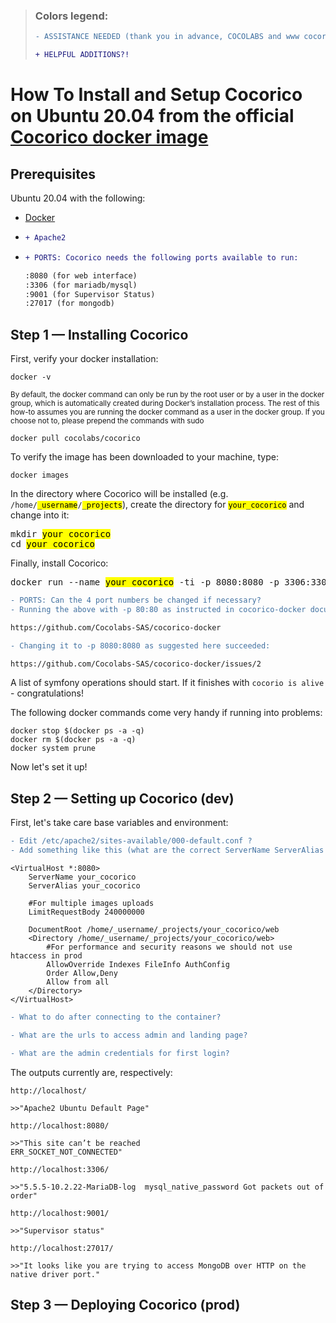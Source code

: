 > ### Colors legend:
> ```diff
> - ASSISTANCE NEEDED (thank you in advance, COCOLABS and www cocorico dev gurus!)
> ```
> ```diff
> + HELPFUL ADDITIONS?!
> ```

# How To Install and Setup Cocorico on Ubuntu 20.04 from the official [Cocorico docker image](https://hub.docker.com/r/cocolabs/cocorico/)

## Prerequisites
Ubuntu 20.04 with the following:

* [Docker](https://www.digitalocean.com/community/tutorials/how-to-install-and-use-docker-on-ubuntu-20-04)

* ```diff
  + Apache2

* ```diff 
  + PORTS: Cocorico needs the following ports available to run:
  
  :8080 (for web interface)
  :3306 (for mariadb/mysql)
  :9001 (for Supervisor Status)
  :27017 (for mongodb)
  ```

## Step 1 — Installing Cocorico
First, verify your docker installation:

```
docker -v
```

<sup>By default, the docker command can only be run by the root user or by a user in the docker group, which is automatically created during Docker’s installation process. The rest of this how-to assumes you are running the docker command as a user in the docker group. If you choose not to, please prepend the commands with sudo</sup>

```
docker pull cocolabs/cocorico
```

To verify the image has been downloaded to your machine, type:

```
docker images
```

In the directory where Cocorico will be installed (e.g. <code>/home/<mark>_username</mark>/<mark>_projects</mark></code>), create the directory for <code><mark>your_cocorico</mark></code> and change into it:

<pre>
mkdir <mark>your_cocorico</mark>
cd <mark>your_cocorico</mark>
</pre>

Finally, install Cocorico:

<pre>
docker run --name <mark>your_cocorico</mark> -ti -p 8080:8080 -p 3306:3306 -p 9001:9001 -p 27017:27017  -v `pwd`:/cocorico -v `pwd`/tmp/mysql:/var/lib/mysql -v `pwd`/tmp/mongo:/data/db -e HOST_UID=$UID cocolabs/cocorico
</pre>

```diff
- PORTS: Can the 4 port numbers be changed if necessary?
- Running the above with -p 80:80 as instructed in cocorico-docker documentation failed:

https://github.com/Cocolabs-SAS/cocorico-docker 

- Changing it to -p 8080:8080 as suggested here succeeded:

https://github.com/Cocolabs-SAS/cocorico-docker/issues/2
```

A list of symfony operations should start. If it finishes with `cocorio is alive` - congratulations!

The following docker commands come very handy if running into problems:

```
docker stop $(docker ps -a -q)
docker rm $(docker ps -a -q)
docker system prune
```

Now let's set it up!

## Step 2 — Setting up Cocorico (dev)
First, let's take care base variables and environment:
```diff
- Edit /etc/apache2/sites-available/000-default.conf ?
- Add something like this (what are the correct ServerName ServerAlias and DocumentRoot)?:
```
```
<VirtualHost *:8080>
	ServerName your_cocorico
    ServerAlias your_cocorico

    #For multiple images uploads
    LimitRequestBody 240000000

    DocumentRoot /home/_username/_projects/your_cocorico/web
    <Directory /home/_username/_projects/your_cocorico/web>
    	#For performance and security reasons we should not use htaccess in prod
        AllowOverride Indexes FileInfo AuthConfig
        Order Allow,Deny
        Allow from all
    </Directory>
</VirtualHost>
```

```diff
- What to do after connecting to the container?

- What are the urls to access admin and landing page?

- What are the admin credentials for first login?
```
The outputs currently are, respectively:
```
http://localhost/

>>"Apache2 Ubuntu Default Page"
```
```
http://localhost:8080/

>>"This site can’t be reached
ERR_SOCKET_NOT_CONNECTED"
```
```
http://localhost:3306/

>>"5.5.5-10.2.22-MariaDB-log  mysql_native_password Got packets out of order"
```
```
http://localhost:9001/

>>"Supervisor status"
```
```
http://localhost:27017/

>>"It looks like you are trying to access MongoDB over HTTP on the native driver port."
```

## Step 3 — Deploying Cocorico (prod)
